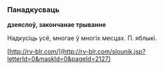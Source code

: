 ### Панадкусваць
**дзеяслоў, закончанае трыванне**

Надкусіць усё, многае ў многіх месцах. П. яблыкі.

<a rel="author">[http://rv-blr.com/](http://rv-blr.com/slounik.jsp?letterId=0&maskId=0&pageId=2127)</a>
